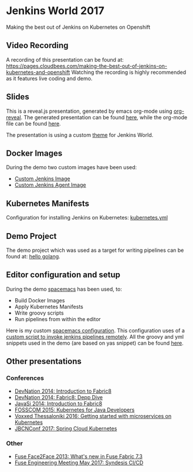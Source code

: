 # Jenkins World 2017
Making the best out of Jenkins on Kubernetes on Openshift

## Video Recording
A recording of this presentation can be found at: https://pages.cloudbees.com/making-the-best-out-of-jenkins-on-kubernetes-and-openshift 
Watching the recording is highly recommended as it features live coding and demo.

## Slides
This is a reveal.js presentation, generated by emacs org-mode using [org-reveal](https://github.com/yjwen/org-reveal).
The generated presentation can be found [here](index.html), while the org-mode file can be found [here](index.org).

The presentation is using a custom [theme](css/themes/jenkinsworld.css) for Jenkins World.

## Docker Images
During the demo two custom images have been used:
- [Custom Jenkins Image](workspace/images/jenkins/Dockerfile)
- [Custom Jenkins Agent Image](workspace/images/agent/Dockerfile)

## Kubernetes Manifests

Configuration for installing Jenkins on Kubernetes: [kubernetes.yml](workspace/kubernetes/kubernetes.yml)

## Demo Project

The demo project which was used as a target for writing pipelines can be found at: [hello golang](https://github.com/iocanel/hello-go).

## Editor configuration and setup

During the demo [spacemacs](https://github.com/syl20bnr/spacemacs) has been used, to:

- Build Docker Images
- Apply Kubernetes Manifests
- Write groovy scripts
- Run pipelines from within the editor

Here is my custom [spacemacs configuration](workspace/editor/.spacemacs).
This configuration uses of a [custom script to invoke jenkins pipelines remotely](workspace/editor/run-jenkins-pipeline).
All the groovy and yml snippets used in the demo (are based on yas snippet) can be found [here](workspace/editor/snippets).

## Other presentations
### Conferences

- [DevNation 2014: Introduction to Fabric8](https://github.com/iocanel/presentations/tree/2014-devnation-introduction-to-fabric8)
- [DevNation 2014: Fabric8: Depp Dive](https://github.com/iocanel/presentations/tree/2014-devnation-fabric8-deep-dive)
- [JavaSi 2014: Introduction to Fabric8](https://github.com/iocanel/presentations/tree/2014-javasi-introduction-to-fabric8)
- [FOSSCOM 2015: Kubernetes for Java Developers](https://github.com/iocanel/presentations/tree/2015-fosscom-kubernetes-for-java-developers)
- [Voxxed Thessaloniki 2016: Getting started with microservices on Kubernetes](https://github.com/iocanel/presentations/tree/2016-voxxed@thessaloniki-getting-started-with-microservices-on-kubernetes)
- [JBCNConf 2017: Spring Cloud Kubernetes](https://github.com/iocanel/presentations/tree/2017-jbcnconf-spring-cloud-kubernetes)
### Other
- [Fuse Face2Face 2013: What's new in Fuse Fabric 7.3](https://github.com/iocanel/presentations/tree/2013-fusef2f-whats-new-in-fuse-fabric-7-3)
- [Fuse Engineering Meeting May 2017: Syndesis CI/CD](https://github.com/iocanel/presentations/tree/2017-fuseeng-syndesis-ci-cd)
